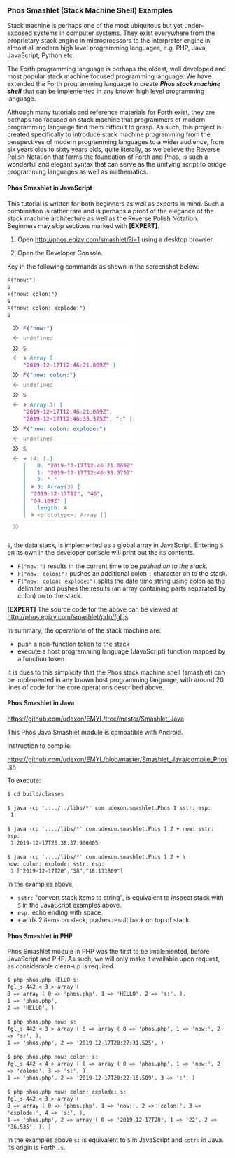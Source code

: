 ### Phos Smashlet (Stack Machine Shell) Examples

Stack machine is perhaps one of the most ubiquitous but yet under-exposed systems in computer systems. They exist everywhere from the proprietary stack engine in microproessors to the interpreter engine in almost all modern high level programming languages, e.g. PHP, Java, JavaScript, Python etc.

The Forth programming language is perhaps the oldest, well developed and most popular stack machine focused programming language. We have extended the Forth programming language to create ___Phos stack machine shell___ that can be implemented in any known high level programming language.

Although many tutorials and reference materials for Forth exist, they are perhaps too focused on stack machine that programmers of modern programming language find them difficult to grasp. As such, this project is created specifically to introduce stack machine programming from the perspectives of modern programming languages to a wider audience, from six years olds to sixty years olds, quite literally, as we believe the Reverse Polish Notation that forms the foundation of Forth and Phos, is such a wonderful and elegant syntax that can serve as the unifying script to bridge programming languages as well as mathematics.

#### Phos Smashlet in JavaScript

This tutorial is written for both beginners as well as experts in mind. Such a combination is rather rare and is perhaps a proof of the elegance of the stack machine architecture as well as the Reverse Polish Notation. Beginners may skip sections marked with __[EXPERT]__.

1. Open http://phos.epizy.com/smashlet/?i=1 using a desktop browser.

2. Open the Developer Console.

Key in the following commands as shown in the screenshot below:

```
F("now:")
S
F("now: colon:")
S
F("now: colon: explode:")
S
```

<img src="https://github.com/udexon/EMYL/blob/master/Phos_now_JavaScript.png" width=300>

`S`, the data stack, is implemented as a global array in JavaScript. Entering `S` on its own in the developer console will print out the its contents. 

- `F("now:")` results in the current time to be _pushed on to the stack_. 
- `F("now: colon:")` pushes an additional colon `:` character on to the stack. 
- `F("now: colon: explode:")` splits the date time string using colon as the delimiter and pushes the results (an array containing parts separated by colon) on to the stack.

__[EXPERT]__ The source code for the above can be viewed at http://phos.epizy.com/smashlet/pdo/fgl.js

In summary, the operations of the stack machine are:
- push a non-function token to the stack
- execute a host programming language (JavaScript) function mapped by a function token

It is dues to this simplicity that the Phos stack machine shell (smashlet) can be implemented in any known host programming language, with around 20 lines of code for the core operations described above.


#### Phos Smashlet in Java

https://github.com/udexon/EMYL/tree/master/Smashlet_Java

This Phos Java Smashlet module is compatible with Android.

Instruction to compile:

https://github.com/udexon/EMYL/blob/master/Smashlet_Java/compile_Phos.sh

To execute:

```
$ cd build/classes

$ java -cp '.:../../libs/*' com.udexon.smashlet.Phos 1 sstr: esp:
 1

$ java -cp '.:../libs/*' com.udexon.smashlet.Phos 1 2 + now: sstr: esp:
 3 2019-12-17T20:38:37.906005 
 
$ java -cp '.:../libs/*' com.udexon.smashlet.Phos 1 2 + \
now: colon: explode: sstr: esp:
 3 ["2019-12-17T20","38","18.131809"]  
```

In the examples above,
- `sstr:` "convert stack items to string", is equivalent to inspect stack with `S` in the JavaScript examples above.
- `esp:` echo ending with space.
- `+` adds 2 items on stack, pushes result back on top of stack.

#### Phos Smashlet in PHP

Phos Smashlet module in PHP was the first to be implemented, before JavaScript and PHP. As such, we will only make it available upon request, as considerable clean-up is required.

```
$ php phos.php HELLO s:
fgl_s 442 < 3 > array ( 
0 => array ( 0 => 'phos.php', 1 => 'HELLO', 2 => 's:', ), 
1 => 'phos.php', 
2 => 'HELLO', )

$ php phos.php now: s:
fgl_s 442 < 3 > array ( 0 => array ( 0 => 'phos.php', 1 => 'now:', 2 => 's:', ), 
1 => 'phos.php', 2 => '2019-12-17T20:27:31.525', )

$ php phos.php now: colon: s:
fgl_s 442 < 4 > array ( 0 => array ( 0 => 'phos.php', 1 => 'now:', 2 => 'colon:', 3 => 's:', ), 
1 => 'phos.php', 2 => '2019-12-17T20:22:16.509', 3 => ':', )

$ php phos.php now: colon: explode: s:
fgl_s 442 < 3 > array ( 
0 => array ( 0 => 'phos.php', 1 => 'now:', 2 => 'colon:', 3 => 'explode:', 4 => 's:', ), 
1 => 'phos.php', 2 => array ( 0 => '2019-12-17T20', 1 => '22', 2 => '36.535', ), )
```

In the examples above `s:` is equivalent to `S` in JavaScript and `sstr:` in Java. Its origin is Forth `.s`.

